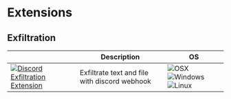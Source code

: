 # Extensions

## Exfiltration


|   | Description | OS |
| ------------- | ------------- | ------------- 
| [![Discord Exfiltration Extension](https://img.shields.io/badge/Discord%20Exfiltration-7289d9?style=for-the-badge&logo=discord&logoColor=white)](https://github.com/quentinlamamy/bashbunny/tree/main/extensions/discord) | Exfiltrate text and file with discord webhook | ![OSX](https://img.shields.io/badge/OSX-FFFFFF?style=for-the-badge&logo=apple&logoColor=black) ![Windows](https://img.shields.io/badge/Windows-357EC7?style=for-the-badge&logo=windows&logoColor=white) ![Linux](https://img.shields.io/badge/Linux-eab838?style=for-the-badge&logo=linux&logoColor=white) |
